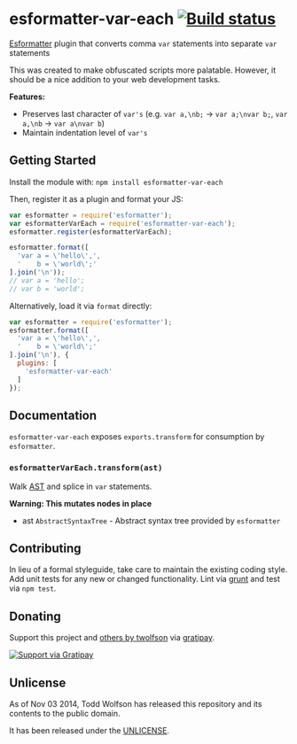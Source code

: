 # esformatter-var-each [![Build status](https://travis-ci.org/twolfson/esformatter-var-each.png?branch=master)](https://travis-ci.org/twolfson/esformatter-var-each)

[Esformatter][] plugin that converts comma `var` statements into separate `var` statements

This was created to make obfuscated scripts more palatable. However, it should be a nice addition to your web development tasks.

[Esformatter]: https://github.com/millermedeiros/esformatter

**Features:**

- Preserves last character of `var's` (e.g. `var a,\nb;` -> `var a;\nvar b;`, `var a,\nb` -> `var a\nvar b`)
- Maintain indentation level of `var's`

## Getting Started
Install the module with: `npm install esformatter-var-each`

Then, register it as a plugin and format your JS:

```js
var esformatter = require('esformatter');
var esformatterVarEach = require('esformatter-var-each');
esformatter.register(esformatterVarEach);

esformatter.format([
  'var a = \'hello\',',
  '    b = \'world\';'
].join('\n'));
// var a = 'hello';
// var b = 'world';
```

Alternatively, load it via `format` directly:

```js
var esformatter = require('esformatter');
esformatter.format([
  'var a = \'hello\',',
  '    b = \'world\';'
].join('\n'), {
  plugins: [
    'esformatter-var-each'
  ]
});
```

## Documentation
`esformatter-var-each` exposes `exports.transform` for consumption by `esformatter`.

### `esformatterVarEach.transform(ast)`
Walk [AST][] and splice in `var` statements.

**Warning: This mutates nodes in place**

- ast `AbstractSyntaxTree` - Abstract syntax tree provided by `esformatter`

[AST]: http://en.wikipedia.org/wiki/Abstract_syntax_tree

## Contributing
In lieu of a formal styleguide, take care to maintain the existing coding style. Add unit tests for any new or changed functionality. Lint via [grunt](https://github.com/gruntjs/grunt) and test via `npm test`.

## Donating
Support this project and [others by twolfson][gratipay] via [gratipay][].

[![Support via Gratipay][gratipay-badge]][gratipay]

[gratipay-badge]: https://cdn.rawgit.com/gratipay/gratipay-badge/2.x.x/dist/gratipay.png
[gratipay]: https://www.gratipay.com/twolfson/

## Unlicense
As of Nov 03 2014, Todd Wolfson has released this repository and its contents to the public domain.

It has been released under the [UNLICENSE][].

[UNLICENSE]: UNLICENSE
